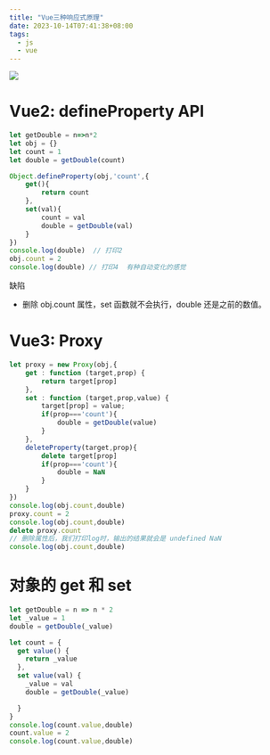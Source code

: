 ```yaml
---
title: "Vue三种响应式原理"
date: 2023-10-14T07:41:38+08:00
tags:
  - js
  - vue
---
```


![](https://static001.geekbang.org/resource/image/b5/11/b5344de85923a2ba8bea60283b491711.png?wh=1336x650)

# Vue2: defineProperty API

```javascript
let getDouble = n=>n*2
let obj = {}
let count = 1
let double = getDouble(count)

Object.defineProperty(obj,'count',{
    get(){
        return count
    },
    set(val){
        count = val
        double = getDouble(val)
    }
})
console.log(double)  // 打印2
obj.count = 2
console.log(double) // 打印4  有种自动变化的感觉
```

缺陷

- 删除 obj.count 属性，set 函数就不会执行，double 还是之前的数值。

# Vue3: Proxy

```javascript
let proxy = new Proxy(obj,{
    get : function (target,prop) {
        return target[prop]
    },
    set : function (target,prop,value) {
        target[prop] = value;
        if(prop==='count'){
            double = getDouble(value)
        }
    },
    deleteProperty(target,prop){
        delete target[prop]
        if(prop==='count'){
            double = NaN
        }
    }
})
console.log(obj.count,double)
proxy.count = 2
console.log(obj.count,double) 
delete proxy.count
// 删除属性后，我们打印log时，输出的结果就会是 undefined NaN
console.log(obj.count,double) 
```

# 对象的 get 和 set

```javascript
let getDouble = n => n * 2
let _value = 1
double = getDouble(_value)

let count = {
  get value() {
    return _value
  },
  set value(val) {
    _value = val
    double = getDouble(_value)

  }
}
console.log(count.value,double)
count.value = 2
console.log(count.value,double)
```

